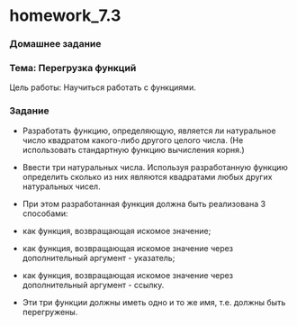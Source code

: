 # homework_7.3

### Домашнее задание

### Тема: Перегрузка функций

Цель работы: Научиться работать с функциями.

### Задание

* Разработать функцию, определяющую, является ли натуральное число квадратом какого-либо другого целого числа. (Не использовать стандартную функцию вычисления корня.)

* Ввести три натуральных числа. Используя разработанную функцию определить сколько из них являются квадратами любых других натуральных чисел.

 * При этом разработанная функция должна быть реализована 3 способами:

- как функция, возвращающая искомое значение;

- как функция, возвращающая искомое значение через дополнительный аргумент - указатель;

- как функция, возвращающая искомое значение через дополнительный аргумент - ссылку.

* Эти три функции должны иметь одно и то же имя, т.е. должны быть перегружены.
